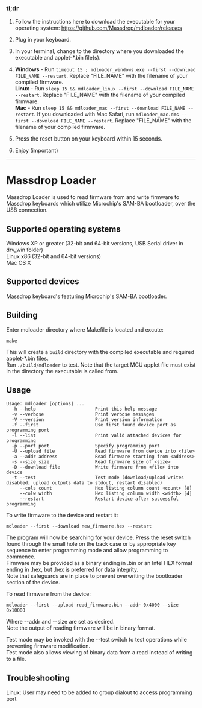 ### tl;dr

1. Follow the instructions here to download the executable for your operating system: https://github.com/Massdrop/mdloader/releases

2. Plug in your keyboard.

3. In your terminal, change to the directory where you downloaded the executable and applet-*.bin file(s).

4. **Windows** - Run `timeout 15 ; mdloader_windows.exe --first --download FILE_NAME --restart`. Replace "FILE_NAME" with the filename of your compiled firmware.  
**Linux** - Run `sleep 15 && mdloader_linux --first --download FILE_NAME --restart`. Replace "FILE_NAME" with the filename of your compiled firmware.  
**Mac** - Run `sleep 15 && mdloader_mac --first --download FILE_NAME --restart`.  If you downloaded with Mac Safari, run `mdloader_mac.dms --first --download FILE_NAME --restart`. Replace "FILE_NAME" with the filename of your compiled firmware.  

5. Press the reset button on your keyboard within 15 seconds.

6. Enjoy (important)

-----

# Massdrop Loader

Massdrop Loader is used to read firmware from and write firmware to Massdrop keyboards which utilize Microchip's SAM-BA bootloader, over the USB connection.

## Supported operating systems

Windows XP or greater (32-bit and 64-bit versions, USB Serial driver in drv_win folder)  
Linux x86 (32-bit and 64-bit versions)  
Mac OS X

## Supported devices

Massdrop keyboard's featuring Microchip's SAM-BA bootloader.

## Building

Enter mdloader directory where Makefile is located and excute:

`make`

This will create a `build` directory with the compiled executable and required applet-*.bin files.  
Run `./build/mdloader` to test.
Note that the target MCU applet file must exist in the directory the executable is called from.

## Usage
```
Usage: mdloader [options] ...
  -h --help                      Print this help message
  -v --verbose                   Print verbose messages
  -V --version                   Print version information
  -f --first                     Use first found device port as programming port
  -l --list                      Print valid attached devices for programming
  -p --port port                 Specify programming port
  -U --upload file               Read firmware from device into <file>
  -a --addr address              Read firmware starting from <address>
  -s --size size                 Read firmware size of <size>
  -D --download file             Write firmware from <file> into device
  -t --test                      Test mode (download/upload writes disabled, upload outputs data to stdout, restart disabled)
     --cols count                Hex listing column count <count> [8]
     --colw width                Hex listing column width <width> [4]
     --restart                   Restart device after successful programming
```

To write firmware to the device and restart it:

`mdloader --first --download new_firmware.hex --restart`

The program will now be searching for your device. Press the reset switch found through the small hole on the back case or by appropriate key sequence to enter programming mode and allow programming to commence.  
Firmware may be provided as a binary ending in .bin or an Intel HEX format ending in .hex, but .hex is preferred for data integrity.  
Note that safeguards are in place to prevent overwriting the bootloader section of the device.

To read firmware from the device:

`mdloader --first --upload read_firmware.bin --addr 0x4000 --size 0x10000`

Where --addr and --size are set as desired.  
Note the output of reading firmware will be in binary format.

Test mode may be invoked with the --test switch to test operations while preventing firmware modification.  
Test mode also allows viewing of binary data from a read instead of writing to a file.

## Troubleshooting

Linux: User may need to be added to group dialout to access programming port  
